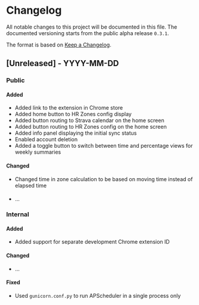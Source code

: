 # Changelog
All notable changes to this project will be documented in this file. The documented versioning starts from the public alpha release `0.3.1`.

The format is based on [Keep a Changelog](https://keepachangelog.com/en/1.0.0/).


## [Unreleased] - YYYY-MM-DD

### Public

#### Added
- Added link to the extension in Chrome store
- Added home button to HR Zones config display
- Added button routing to Strava calendar on the home screen
- Added button routing to HR Zones config on the home screen
- Added info panel displaying the initial sync status
- Enabled account deletion
- Added a toggle button to switch between time and percentage views for weekly summaries

#### Changed
- Changed time in zone calculation to be based on moving time instead of elapsed time

####
- ...


### Internal

#### Added
- Added support for separate development Chrome extension ID

#### Changed
- ...
#### Fixed
- Used `gunicorn.conf.py` to run APScheduler in a single process only
